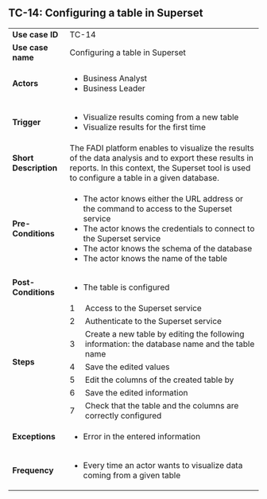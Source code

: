 ## TC-14: Configuring a table in Superset 


<table>
  <tr>
   <td><strong>Use case ID</strong>
   </td>
   <td colspan="2" >TC-14
   </td>
  </tr>
  <tr>
   <td><strong>Use case name</strong>
   </td>
   <td colspan="2" >Configuring a table in Superset
   </td>
  </tr>
  <tr>
   <td><strong>Actors</strong>
   </td>
   <td colspan="2" >
<ul>

<li>Business Analyst 

<li>Business Leader
</li>
</ul>
   </td>
  </tr>
  <tr>
   <td><strong>Trigger</strong>
   </td>
   <td colspan="2" >
<ul>

<li>Visualize results coming from a new table

<li>Visualize results for the first time 
</li>
</ul>
   </td>
  </tr>
  <tr>
   <td><strong>Short Description</strong>
   </td>
   <td colspan="2" >The FADI platform enables to visualize the results of the data analysis and to export these results in reports. In this context, the Superset tool is used to configure a table in a given database. 
   </td>
  </tr>
  <tr>
   <td><strong>Pre-Conditions</strong>
   </td>
   <td colspan="2" >
<ul>

<li>The actor knows either the URL address or the command to access to the Superset service

<li>The actor knows the credentials to connect to the Superset service

<li>The actor knows the schema of the database

<li>The actor knows the name of the table
</li>
</ul>
   </td>
  </tr>
  <tr>
   <td><strong>Post-Conditions</strong>
   </td>
   <td colspan="2" >
<ul>

<li>The table is configured
</li>
</ul>
   </td>
  </tr>
  <tr>
   <td rowspan="7" ><strong>Steps</strong>
   </td>
   <td>1
   </td>
   <td>Access to the Superset service
   </td>
  </tr>
  <tr>
   <td>2
   </td>
   <td>Authenticate to the Superset service
   </td>
  </tr>
  <tr>
   <td>3
   </td>
   <td>Create a new table by editing the following information: the database name and the table name
   </td>
  </tr>
  <tr>
   <td>4
   </td>
   <td>Save the edited values
   </td>
  </tr>
  <tr>
   <td>5
   </td>
   <td>Edit the columns of the created table by 
   </td>
  </tr>
  <tr>
   <td>6
   </td>
   <td>Save the edited information
   </td>
  </tr>
  <tr>
   <td>7
   </td>
   <td>Check that the table and the columns are correctly configured
   </td>
  </tr>
  <tr>
   <td><strong>Exceptions</strong>
   </td>
   <td colspan="2" >
<ul>

<li>Error in the entered information
</li>
</ul>
   </td>
  </tr>
  <tr>
   <td><strong>Frequency</strong>
   </td>
   <td colspan="2" >
<ul>

<li>Every time an actor wants to visualize data coming from a given table
</li>
</ul>
   </td>
  </tr>
</table>